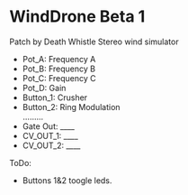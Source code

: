 # WindDrone Beta 1
Patch by Death Whistle 
Stereo wind simulator

- Pot_A: Frequency A
- Pot_B: Frequency B
- Pot_C: Frequency C
- Pot_D: Gain
- Button_1: Crusher
- Button_2: Ring Modulation <br/>
.........
- Gate Out: ____
- CV_OUT_1: ____
- CV_OUT_2: ____

ToDo:
- Buttons 1&2 toogle leds. 

